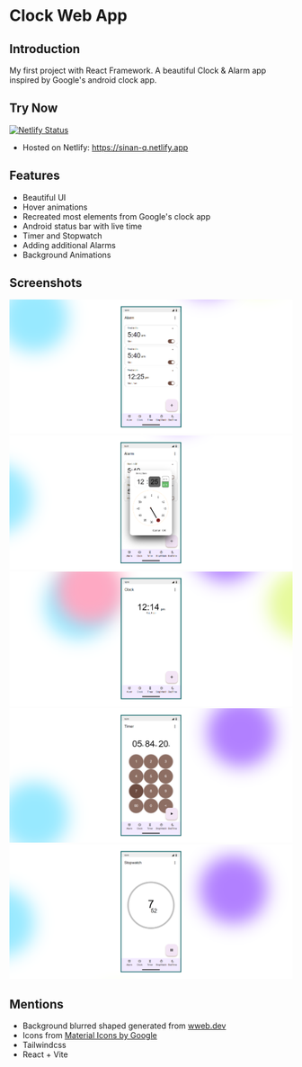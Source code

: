 
# Clock Web App
## Introduction
My first project with React Framework. A beautiful Clock & Alarm app inspired by Google's android clock app.

## Try Now 
[![Netlify Status](https://api.netlify.com/api/v1/badges/927e5e1d-4e2e-4168-be1d-a23766609c8b/deploy-status)](https://app.netlify.com/sites/sinan-q/deploys)
* Hosted on Netlify: https://sinan-q.netlify.app
## Features
* Beautiful UI
* Hover animations
* Recreated most elements from Google's clock app
* Android status bar with live time
* Timer and Stopwatch
* Adding additional Alarms
* Background Animations

## Screenshots
![screenshot1](/screenshots/0.png)
![screenshot1](/screenshots/1.png)
![screenshot1](/screenshots/3.png)
![screenshot1](/screenshots/4.png)
![screenshot1](/screenshots/5.png)

## Mentions
* Background blurred shaped generated from [wweb.dev](https://wweb.dev/resources/animated-css-background-generator)
* Icons from [Material Icons by Google](https://fonts.google.com/icons)
* Tailwindcss
* React + Vite

